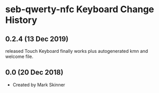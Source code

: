 seb-qwerty-nfc Keyboard Change History
=======================

0.2.4 (13 Dec 2019)
-------------------
released Touch Keyboard finally works plus autogenerated kmn and welcome file.

0.0 (20 Dec 2018)
-----------------

* Created by Mark Skinner
